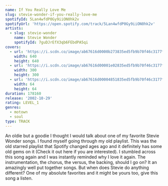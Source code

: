 ```yaml
---
name: If You Really Love Me
slug: stevie-wonder-if-you-really-love-me
spotifyId: 5Lan4wfdP0Gy9iiON0hk2v
spotifyUrl: 'https://open.spotify.com/track/5Lan4wfdP0Gy9iiON0hk2v'
artists:
  - slug: stevie-wonder
    name: Stevie Wonder
    spotifyId: 7guDJrEfX3qb6FEbdPA5qi
covers:
  - url: 'https://i.scdn.co/image/ab67616d0000b273835ed5fb9b70f46c3177ffde'
    width: 640
    height: 640
  - url: 'https://i.scdn.co/image/ab67616d00001e02835ed5fb9b70f46c3177ffde'
    width: 300
    height: 300
  - url: 'https://i.scdn.co/image/ab67616d00004851835ed5fb9b70f46c3177ffde'
    width: 64
    height: 64
duration: 178160
release: '2002-10-29'
rating: LEVEL_1
genres:
  - motown
  - soul
type: TRACK
---
```

An oldie but a goodie I thought I would talk about one of my favorite Stevie Wonder songs.
I found myself going through my old playlist. This was the old starred playlist that Spotify
changed ages ago and it definitely has some old gems on it (Check it out here if you are
interested). I stumbled across this song again and I was instantly reminded why I love it
again. The instrumentation, the chorus, the versus, the backing, should I go on? It an
amazingly well put together songs. But when does Stevie do anything different? One of my
absolute favorites and it might be yours too, give this song a listen.
